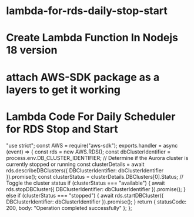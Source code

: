 # lambda-for-rds-daily-stop-start

# Create Lambda Function In Nodejs 18 version
# attach AWS-SDK package as a layers to get it working
# Lambda Code For Daily Scheduler for RDS Stop and Start
"use strict";
const AWS = require("aws-sdk");
exports.handler = async (event) => {
    const rds = new AWS.RDS();
    const dbClusterIdentifier = process.env.DB_CLUSTER_IDENTIFIER;
    // Determine if the Aurora cluster is currently stopped or running
    const clusterDetails = await rds.describeDBClusters({ DBClusterIdentifier: dbClusterIdentifier }).promise();
    const clusterStatus = clusterDetails.DBClusters[0].Status;
    // Toggle the cluster status
    if (clusterStatus === "available") {
        await rds.stopDBCluster({ DBClusterIdentifier: dbClusterIdentifier }).promise();
    }
    else if (clusterStatus === "stopped") {
        await rds.startDBCluster({ DBClusterIdentifier: dbClusterIdentifier }).promise();
    }
    return { statusCode: 200, body: "Operation completed successfully" };
};
